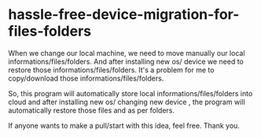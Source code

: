 # hassle-free-device-migration-for-files-folders

When we change our local machine, we need to move manually our local informations/files/folders. And after installing new os/ device we need to restore those informations/files/folders. It's a problem for me to copy/download those informations/files/folders.

So, this program will automatically store local informations/files/folders into cloud and after installing new os/ changing new device , the program will automatically restore those files and as per folders.

If anyone wants to make a pull/start with this idea, feel free.
Thank you.
